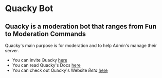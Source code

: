 # Quacky Bot
## Quacky is a moderation bot that ranges from Fun to Moderation Commands
Quacky's main purpose is for moderation and to help Admin's manage their server.

- You can invite Quacky [here](https://discordapp.com/api/oauth2/authorize?client_id=478370481926438932&permissions=2146823415&scope=bot)
- You can read Quacky's Docs [here](https://duckmasteral.gitbook.io/quacky)
- You can check out Quacky's Website *Beta* [here](https://quacky-bot.github.io)
